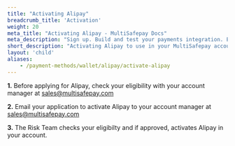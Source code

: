 ```yaml
---
title: "Activating Alipay"
breadcrumb_title: 'Activation'
weight: 20
meta_title: "Activating Alipay - MultiSafepay Docs"
meta_description: "Sign up. Build and test your payments integration. Explore our products and services. Use our API Reference, SDKs, and wrappers. Get support."
short_description: "Activating Alipay to use in your MultiSafepay account"
layout: 'child'
aliases: 
    - /payment-methods/wallet/alipay/activate-alipay
---
```


**1.** Before applying for Alipay, check your eligibility with your account manager at <sales@multisafepay.com>

**2.** Email your application to activate Alipay to your account manager at <sales@multisafepay.com>

**3.** The Risk Team checks your eligibilty and if approved, activates Alipay in your account.
